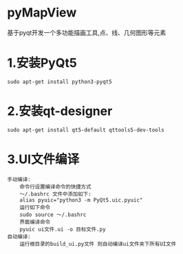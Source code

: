 # pyMapView
基于pyqt开发一个多功能描画工具,点、线、几何图形等元素

# 1.安装PyQt5
    sudo apt-get install python3-pyqt5
# 2.安装qt-designer
    sudo apt-get install qt5-default qttools5-dev-tools
# 3.UI文件编译
    手动编译:
        命令行设置编译命令的快捷方式
        ～/.bashrc 文件中添加如下:
        alias pyuic="python3 -m PyQt5.uic.pyuic"
        运行如下命令
        sudo source ～/.bashrc
        界面编译命令
        pyuic ui文件.ui -o 目标文件.py
    自动编译:
        运行根目录的build_ui.py文件 则自动编译ui文件夹下所有UI文件